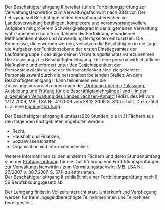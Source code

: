 Der Beschäftigtenlehrgang II bereitet auf die Fortbildungsprüfung zur Verwaltungsfachwirtin/ zum Verwaltungsfachwirt nach BBiG vor. Der Lehrgang soll Beschäftigte in den Verwaltungsbereichen der Landesverwaltung befähigen, komplexere und verantwortungsvollere Aufgaben mit größerem Schwierigkeitsgrad in der allgemeinen Verwaltung wahrzunehmen und die im Rahmen der Fortbildung erworbenen Methodenkenntnisse und Anwendungsfertigkeiten einzusetzen. Die Kenntnisse, die erworben werden, versetzen die Beschäftigten in die Lage, die Aufgaben der Funktionsebene des ersten Einstiegsamtes der Laufbahngruppe 2 des allgemeinen Verwaltungsdienstes wahrzunehmen.  
Die Zulassung zum Beschäftigtenlehrgang II ist eine personalwirtschaftliche Maßnahme und erfordert unter den Gesichtspunkten der Personalentwicklung und der Wirtschaftlichkeit eine zielgerichtete Personalauswahl durch die personalbearbeitenden Stellen. An dem Beschäftigtenlehrgang II kann teilnehmen wer die Zulassungsvoraussetzungen nach der [„Ordnung über die Zulassung, Ausbildung und Prüfung für die Beschäftigtenlehrgänge I und II in der allgemeinen Verwaltung des Landes Sachsen-Anhalt“](http://www.landesrecht.sachsen-anhalt.de/jportal/?quelle=jlink&query=VVST-203400-MI-20091217-SF&psml=bssahprod.psml&max=true "Ordnung über die Zulassung, Ausbildung und Prüfung für die Beschäftigungslehrgänge I und II der allgemeinen Verwaltung des Landes Sachsen-Anhalt") (RdErl. des MI vom 17.12.2009, MBl. LSA Nr. 41/2009 vom 28.12.2009 S. 810) erfüllt. Dazu zählt u. a. eine [Eignungsprüfung](https://afi.sachsen-anhalt.de/aufgabenbereiche/weiterbildung/eignungspruefung "Eignungsprüfung").

Der Beschäftigtenlehrgang II umfasst 928 Stunden, die in 21 Fächern aus den folgenden Fachgebieten angeboten werden:

-   Recht,
-   Haushalt und Finanzen,
-   Sozialwissenschaften,
-   Organisation und Informationstechnik

Weitere Informationen zu den einzelnen Fächern und deren Stundenumfang sind der [Prüfungsordnung](https://afi.sachsen-anhalt.de/fileadmin/Bibliothek/Politik_und_Verwaltung/MI/AFI/Verwaltungsfachwirt/verwaltungsfachwirt_07.pdf "Startet das Herunterladen der Datei") für die Durchführung von Fortbildungsprüfungen zur Verwaltungsfachwirtin / zum Verwaltungsfachwirt (MBl. LSA Nr. 27/2007 v. 30.7.2007, S. 571) zu entnehmen.  
Der Beschäftigtenlehrgang II schließt mit einer Fortbildungsprüfung nach § 56 Berufsbildungsgesetz ab.

Der Lehrgang findet in Vollzeitunterricht statt. Unterkunft und Verpflegung werden für trennungsgeldberechtigte Teilnehmerinnen und Teilnehmer bereitgestellt.